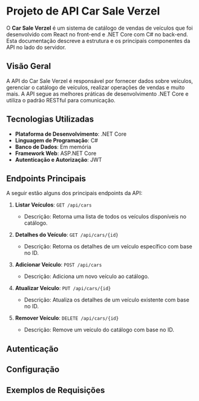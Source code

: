 # Projeto de API Car Sale Verzel

O **Car Sale Verzel** é um sistema de catálogo de vendas de veículos que foi desenvolvido com React no front-end e .NET Core com C# no back-end. Esta documentação descreve a estrutura e os principais componentes da API no lado do servidor.

## Visão Geral

A API do Car Sale Verzel é responsável por fornecer dados sobre veículos, gerenciar o catálogo de veículos, realizar operações de vendas e muito mais. A API segue as melhores práticas de desenvolvimento .NET Core e utiliza o padrão RESTful para comunicação.

## Tecnologias Utilizadas

- **Plataforma de Desenvolvimento**: .NET Core
- **Linguagem de Programação**: C#
- **Banco de Dados**: Em memória
- **Framework Web**: ASP.NET Core
- **Autenticação e Autorização**: JWT

## Endpoints Principais

A seguir estão alguns dos principais endpoints da API:

1. **Listar Veículos**: `GET /api/cars`
   - Descrição: Retorna uma lista de todos os veículos disponíveis no catálogo.

2. **Detalhes do Veículo**: `GET /api/cars/{id}`
   - Descrição: Retorna os detalhes de um veículo específico com base no ID.

3. **Adicionar Veículo**: `POST /api/cars`
   - Descrição: Adiciona um novo veículo ao catálogo.

4. **Atualizar Veículo**: `PUT /api/cars/{id}`
   - Descrição: Atualiza os detalhes de um veículo existente com base no ID.

5. **Remover Veículo**: `DELETE /api/cars/{id}`
   - Descrição: Remove um veículo do catálogo com base no ID.

## Autenticação

## Configuração

## Exemplos de Requisições
